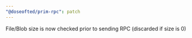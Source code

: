 ```yaml
---
"@doseofted/prim-rpc": patch
---
```


File/Blob size is now checked prior to sending RPC (discarded if size is 0)
